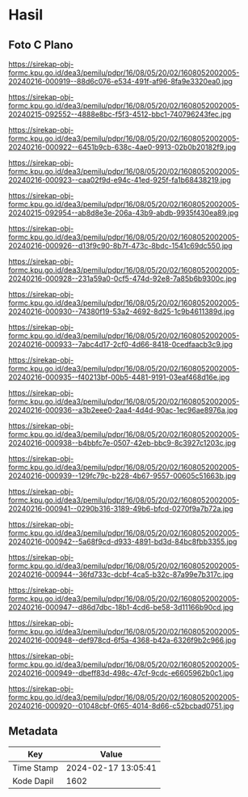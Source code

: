 # Hasil

## Foto C Plano

https://sirekap-obj-formc.kpu.go.id/dea3/pemilu/pdpr/16/08/05/20/02/1608052002005-20240216-000919--88d6c076-e534-491f-af96-8fa9e3320ea0.jpg

https://sirekap-obj-formc.kpu.go.id/dea3/pemilu/pdpr/16/08/05/20/02/1608052002005-20240215-092552--4888e8bc-f5f3-4512-bbc1-740796243fec.jpg

https://sirekap-obj-formc.kpu.go.id/dea3/pemilu/pdpr/16/08/05/20/02/1608052002005-20240216-000922--6451b9cb-638c-4ae0-9913-02b0b20182f9.jpg

https://sirekap-obj-formc.kpu.go.id/dea3/pemilu/pdpr/16/08/05/20/02/1608052002005-20240216-000923--caa02f9d-e94c-41ed-925f-fa1b68438219.jpg

https://sirekap-obj-formc.kpu.go.id/dea3/pemilu/pdpr/16/08/05/20/02/1608052002005-20240215-092954--ab8d8e3e-206a-43b9-abdb-9935f430ea89.jpg

https://sirekap-obj-formc.kpu.go.id/dea3/pemilu/pdpr/16/08/05/20/02/1608052002005-20240216-000926--d13f9c90-8b7f-473c-8bdc-1541c69dc550.jpg

https://sirekap-obj-formc.kpu.go.id/dea3/pemilu/pdpr/16/08/05/20/02/1608052002005-20240216-000928--231a59a0-0cf5-474d-92e8-7a85b6b9300c.jpg

https://sirekap-obj-formc.kpu.go.id/dea3/pemilu/pdpr/16/08/05/20/02/1608052002005-20240216-000930--74380f19-53a2-4692-8d25-1c9b4611389d.jpg

https://sirekap-obj-formc.kpu.go.id/dea3/pemilu/pdpr/16/08/05/20/02/1608052002005-20240216-000933--7abc4d17-2cf0-4d66-8418-0cedfaacb3c9.jpg

https://sirekap-obj-formc.kpu.go.id/dea3/pemilu/pdpr/16/08/05/20/02/1608052002005-20240216-000935--f40213bf-00b5-4481-9191-03eaf468d16e.jpg

https://sirekap-obj-formc.kpu.go.id/dea3/pemilu/pdpr/16/08/05/20/02/1608052002005-20240216-000936--a3b2eee0-2aa4-4d4d-90ac-1ec96ae8976a.jpg

https://sirekap-obj-formc.kpu.go.id/dea3/pemilu/pdpr/16/08/05/20/02/1608052002005-20240216-000938--b4bbfc7e-0507-42eb-bbc9-8c3927c1203c.jpg

https://sirekap-obj-formc.kpu.go.id/dea3/pemilu/pdpr/16/08/05/20/02/1608052002005-20240216-000939--129fc79c-b228-4b67-9557-00605c51663b.jpg

https://sirekap-obj-formc.kpu.go.id/dea3/pemilu/pdpr/16/08/05/20/02/1608052002005-20240216-000941--0290b316-3189-49b6-bfcd-0270f9a7b72a.jpg

https://sirekap-obj-formc.kpu.go.id/dea3/pemilu/pdpr/16/08/05/20/02/1608052002005-20240216-000942--5a68f9cd-d933-4891-bd3d-84bc8fbb3355.jpg

https://sirekap-obj-formc.kpu.go.id/dea3/pemilu/pdpr/16/08/05/20/02/1608052002005-20240216-000944--36fd733c-dcbf-4ca5-b32c-87a99e7b317c.jpg

https://sirekap-obj-formc.kpu.go.id/dea3/pemilu/pdpr/16/08/05/20/02/1608052002005-20240216-000947--d86d7dbc-18b1-4cd6-be58-3d11166b90cd.jpg

https://sirekap-obj-formc.kpu.go.id/dea3/pemilu/pdpr/16/08/05/20/02/1608052002005-20240216-000948--def978cd-6f5a-4368-b42a-6326f9b2c966.jpg

https://sirekap-obj-formc.kpu.go.id/dea3/pemilu/pdpr/16/08/05/20/02/1608052002005-20240216-000949--dbeff83d-498c-47cf-9cdc-e6605962b0c1.jpg

https://sirekap-obj-formc.kpu.go.id/dea3/pemilu/pdpr/16/08/05/20/02/1608052002005-20240216-000920--01048cbf-0f65-4014-8d66-c52bcbad0751.jpg


## Metadata

| Key        | Value               |
| ---------- | ------------------- |
| Time Stamp | 2024-02-17 13:05:41 |
| Kode Dapil | 1602                |



